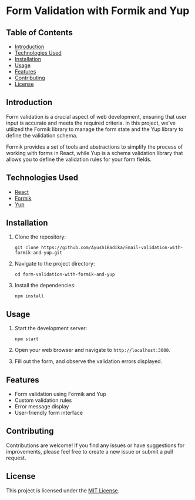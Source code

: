 # Form Validation with Formik and Yup

## Table of Contents

- [Introduction](#introduction)
- [Technologies Used](#technologies-used)
- [Installation](#installation)
- [Usage](#usage)
- [Features](#features)
- [Contributing](#contributing)
- [License](#license)

## Introduction

Form validation is a crucial aspect of web development, ensuring that user input is accurate and meets the required criteria. In this project, we've utilized the Formik library to manage the form state and the Yup library to define the validation schema.

Formik provides a set of tools and abstractions to simplify the process of working with forms in React, while Yup is a schema validation library that allows you to define the validation rules for your form fields.

## Technologies Used

- [React](https://reactjs.org/)
- [Formik](https://formik.org/)
- [Yup](https://github.com/jquense/yup)

## Installation

1. Clone the repository:

   ```
   git clone https://github.com/AyushiBadika/Email-validation-with-formik-and-yup.git
   ```

2. Navigate to the project directory:

   ```
   cd form-validation-with-formik-and-yup
   ```

3. Install the dependencies:

   ```
   npm install
   ```

## Usage

1. Start the development server:

   ```
   npm start
   ```

2. Open your web browser and navigate to `http://localhost:3000`.

3. Fill out the form, and observe the validation errors displayed.

## Features

- Form validation using Formik and Yup
- Custom validation rules
- Error message display
- User-friendly form interface

## Contributing

Contributions are welcome! If you find any issues or have suggestions for improvements, please feel free to create a new issue or submit a pull request.

## License

This project is licensed under the [MIT License](LICENSE).
